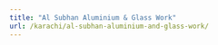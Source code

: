 ```yaml
---
title: "Al Subhan Aluminium & Glass Work"
url: /karachi/al-subhan-aluminium-and-glass-work/
---
```

